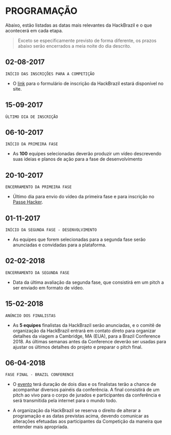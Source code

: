 <!-- links -->
[signup-form]: https://hackbrazil.typeform.com/to/wovZZM
[conference]: http://www.brazilconference.org
# PROGRAMAÇÃO

Abaixo, estão listadas as datas mais relevantes da HackBrazil e o que acontecerá em cada etapa. 


> Exceto se especificamente previsto de forma diferente, os prazos abaixo serão encerrados a meia noite do dia descrito.


<!-- timeline -->

## 02-08-2017
<p/>

`INÍCIO DAS INSCRIÇÕES PARA A COMPETIÇÃO`

- O [link][signup-form] para o formulário de inscrição da HackBrazil estará disponível no site.

<!-- /timeline -->

<!-- timeline -->

## 15-09-2017
<p/>

`ÚLTIMO DIA DE INSCRIÇÃO`


<!-- /timeline -->

<!-- timeline -->

## 06-10-2017
<p/>

`INÍCIO DA PRIMEIRA FASE`

- As **100** equipes selecionadas deverão produzir um vídeo descrevendo suas ideias e planos de ação para a fase de desenvolvimento

<!-- /timeline -->

<!-- timeline -->

## 20-10-2017
<p/>

`ENCERRAMENTO DA PRIMEIRA FASE`

- Último dia para envio do vídeo da primeira fase e para inscrição no [Passe Hacker](passe-hacker.md).

<!-- /timeline -->

<!-- timeline -->

## 01-11-2017
<p/>

`INÍCIO DA SEGUNDA FASE - DESENVOLVIMENTO`

- As equipes que forem selecionadas para a segunda fase serão anunciadas e convidadas para a plataforma.

<!-- /timeline -->

<!-- timeline -->

## 02-02-2018
<p/>

`ENCERRAMENTO DA SEGUNDA FASE`

- Data da última avaliação da segunda fase, que consistirá em um pitch a ser enviado em formato de vídeo.
<!-- /timeline -->


<!-- timeline -->

## 15-02-2018
<p/>

`ANÚNCIO DOS FINALISTAS`

- As **5 equipes** finalistas da HackBrazil serão anunciadas, e o comitê de organização da HackBrazil entrará em contato direto para organizar detalhes da viagem a Cambridge, MA (EUA), para a Brazil Conference 2018. As últimas semanas antes da Conference deverão ser usadas para ajustar os últimos detalhes do projeto e preparar o pitch final.

<!-- /timeline -->


<!-- timeline -->

## 06-04-2018
<p/>

`FASE FINAL - BRAZIL CONFERENCE`

- O [evento](conference) terá duração de dois dias e os finalistas terão a chance de acompanhar diversos painéis da conferência. A final consistirá de um pitch ao vivo para o corpo de jurados e participantes da conferência e será transmitida pela internet para o mundo todo.

- A organização da HackBrazil se reserva o direito de alterar a programação e as datas previstas acima, devendo comunicar as alterações efetuadas aos participantes da Competição da maneira que entender mais apropriada.

<!-- /timeline -->
